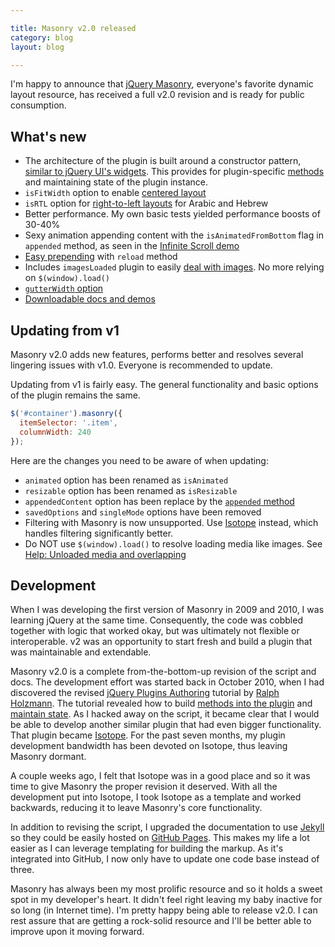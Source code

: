 ```yaml
---

title: Masonry v2.0 released
category: blog
layout: blog

---
```


I'm happy to announce that [jQuery Masonry](http://masonry.desandro.com), everyone's favorite dynamic layout resource, has received a full v2.0 revision and is ready for public consumption.

## What's new

+ The architecture of the plugin is built around a constructor pattern, [similar to jQuery UI's widgets](http://www.erichynds.com/jquery/using-jquery-ui-widget-factory-bridge/). This provides for plugin-specific [methods](http://masonry.desandro.com/docs/methods.html) and maintaining state of the plugin instance.
+ `isFitWidth` option to enable [centered layout](http://masonry.desandro.com/demos/centered.html)
+ `isRTL` option for [right-to-left layouts](http://masonry.desandro.com/demos/right-to-left.html) for Arabic and Hebrew
+ Better performance. My own basic tests yielded performance boosts of 30-40%
+ Sexy animation appending content with the `isAnimatedFromBottom` flag in `appended` method, as seen in the [Infinite Scroll demo](http://masonry.desandro.com/demos/infinite-scroll.html)
+ [Easy prepending](http://masonry.desandro.com/demos/adding-items.html) with `reload` method
+ Includes `imagesLoaded` plugin to easily [deal with images](http://masonry.desandro.com/demos/images.html). No more relying on `$(window).load()`
+ [`gutterWidth` option](http://masonry.desandro.com/demos/gutters.html)
+ [Downloadable docs and demos](http://meta.metafizzy.co/files/masonry-site.zip)

## Updating from v1

Masonry v2.0 adds new features, performs better and resolves several lingering issues with v1.0. Everyone is recommended to update.

Updating from v1 is fairly easy. The general functionality and basic options of the plugin remains the same.

``` javascript
$('#container').masonry({
  itemSelector: '.item',
  columnWidth: 240
});
```

Here are the changes you need to be aware of when updating:

+ `animated` option has been renamed as `isAnimated`
+ `resizable` option has been renamed as `isResizable`
+ `appendedContent` option has been replace by the [`appended` method](http://masonry.desandro.com/docs/methods.html#appended)
+ `savedOptions` and `singleMode` options have been removed
+ Filtering with Masonry is now unsupported. Use [Isotope](http://isotope.metafizzy.co) instead, which handles filtering significantly better.
+ Do NOT use `$(window).load()` to resolve loading media like images. See [Help: Unloaded media and overlapping](http://masonry.desandro.com/docs/help.html#unloaded_media_and_overlapping)

## Development

When I was developing the first version of Masonry in 2009 and 2010, I was learning jQuery at the same time. Consequently, the code was cobbled together with logic that worked okay, but was ultimately not flexible or interoperable. v2 was an opportunity to start fresh and build a plugin that was maintainable and extendable.

Masonry v2.0 is a complete from-the-bottom-up revision of the script and docs. The development effort was started back in October 2010, when I had discovered the revised [jQuery Plugins Authoring](http://docs.jquery.com/Plugins/Authoring) tutorial by [Ralph Holzmann](http://twitter.com/ralphholzmann/status/24135490871). The tutorial revealed how to build [methods into the plugin](http://docs.jquery.com/Plugins/Authoring#Plugin_Methods) and [maintain state](http://docs.jquery.com/Plugins/Authoring#Data). As I hacked away on the script, it became clear that I would be able to develop another similar plugin that had even bigger functionality. That plugin became [Isotope](http://isotope.metafizzy.co). For the past seven months, my plugin development bandwidth has been devoted on Isotope, thus leaving Masonry dormant.

A couple weeks ago, I felt that Isotope was in a good place and so it was time to give Masonry the proper revision it deserved. With all the development put into Isotope, I took Isotope as a template and worked backwards, reducing it to leave Masonry's core functionality.

In addition to revising the script, I upgraded the documentation to use [Jekyll](http://jekyllrb.com) so they could be easily hosted on [GitHub Pages](http://pages.github.com). This makes my life a lot easier as I can leverage templating for building the markup. As it's integrated into GitHub, I now only have to update one code base instead of three.

Masonry has always been my most prolific resource and so it holds a sweet spot in my developer's heart. It didn't feel right leaving my baby inactive for so long (in Internet time). I'm pretty happy being able to release v2.0. I can rest assure that are getting a rock-solid resource and I'll be better able to improve upon it moving forward.

